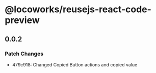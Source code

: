# @locoworks/reusejs-react-code-preview

## 0.0.2

### Patch Changes

- 479c918: Changed Copied Button actions and copied value
